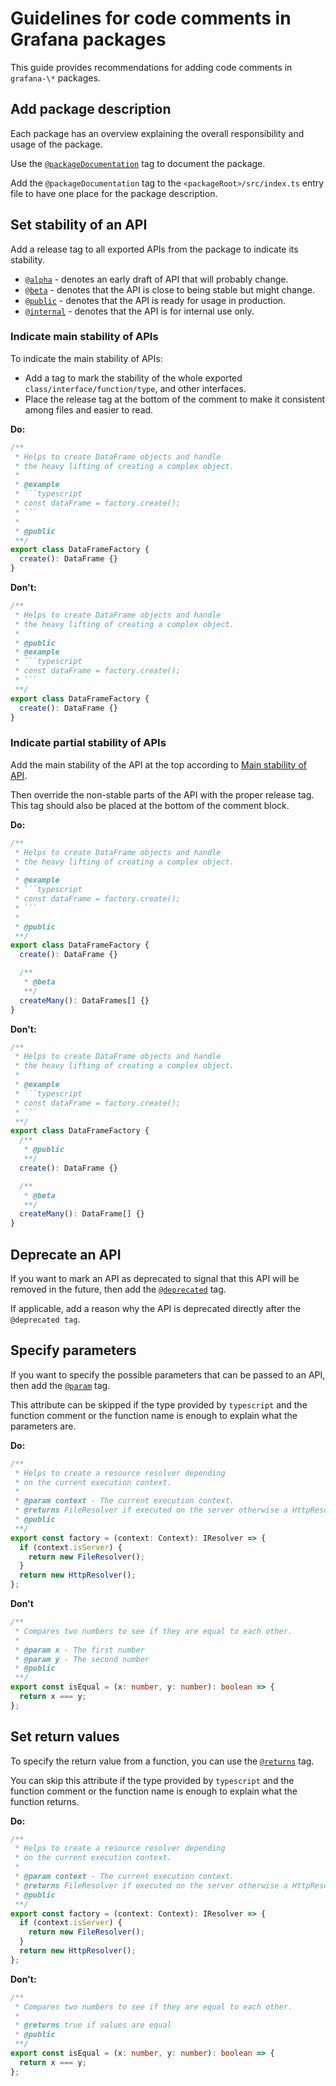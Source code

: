 # Guidelines for code comments in Grafana packages

This guide provides recommendations for adding code comments in `grafana-\*` packages.

## Add package description

Each package has an overview explaining the overall responsibility and usage of the package.

Use the [`@packageDocumentation`](https://api-extractor.com/pages/tsdoc/tag_packagedocumentation/) tag to document the package.

Add the `@packageDocumentation` tag to the `<packageRoot>/src/index.ts` entry file to have one place for the package description.

## Set stability of an API

Add a release tag to all exported APIs from the package to indicate its stability.

- [`@alpha`](https://api-extractor.com/pages/tsdoc/tag_alpha/) - denotes an early draft of API that will probably change.
- [`@beta`](https://api-extractor.com/pages/tsdoc/tag_beta/) - denotes that the API is close to being stable but might change.
- [`@public`](https://api-extractor.com/pages/tsdoc/tag_public/) - denotes that the API is ready for usage in production.
- [`@internal`](https://api-extractor.com/pages/tsdoc/tag_internal/) - denotes that the API is for internal use only.

### Indicate main stability of APIs

To indicate the main stability of APIs:
- Add a tag to mark the stability of the whole exported `class/interface/function/type`, and other interfaces.
- Place the release tag at the bottom of the comment to make it consistent among files and easier to read.

**Do:**

````typescript
/**
 * Helps to create DataFrame objects and handle
 * the heavy lifting of creating a complex object.
 *
 * @example
 * ```typescript
 * const dataFrame = factory.create();
 * ```
 *
 * @public
 **/
export class DataFrameFactory {
  create(): DataFrame {}
}
````

**Don't:**

````typescript
/**
 * Helps to create DataFrame objects and handle
 * the heavy lifting of creating a complex object.
 *
 * @public
 * @example
 * ```typescript
 * const dataFrame = factory.create();
 * ```
 **/
export class DataFrameFactory {
  create(): DataFrame {}
}
````

### Indicate partial stability of APIs

Add the main stability of the API at the top according to [Main stability of API](#indicate-main-stability-of-apis).

Then override the non-stable parts of the API with the proper release tag. This tag should also be placed at the bottom of the comment block.

**Do:**

````typescript
/**
 * Helps to create DataFrame objects and handle
 * the heavy lifting of creating a complex object.
 *
 * @example
 * ```typescript
 * const dataFrame = factory.create();
 * ```
 *
 * @public
 **/
export class DataFrameFactory {
  create(): DataFrame {}

  /**
   * @beta
   **/
  createMany(): DataFrames[] {}
}
````

**Don't:**

````typescript
/**
 * Helps to create DataFrame objects and handle
 * the heavy lifting of creating a complex object.
 *
 * @example
 * ```typescript
 * const dataFrame = factory.create();
 * ```
 **/
export class DataFrameFactory {
  /**
   * @public
   **/
  create(): DataFrame {}

  /**
   * @beta
   **/
  createMany(): DataFrame[] {}
}
````

## Deprecate an API

If you want to mark an API as deprecated to signal that this API will be removed in the future, then add the [`@deprecated`](https://api-extractor.com/pages/tsdoc/tag_deprecated/) tag.

If applicable, add a reason why the API is deprecated directly after the `@deprecated tag`.

## Specify parameters

If you want to specify the possible parameters that can be passed to an API, then add the [`@param`](https://api-extractor.com/pages/tsdoc/tag_param/) tag.

This attribute can be skipped if the type provided by `typescript` and the function comment or the function name is enough to explain what the parameters are.

**Do:**

```typescript
/**
 * Helps to create a resource resolver depending
 * on the current execution context.
 *
 * @param context - The current execution context.
 * @returns FileResolver if executed on the server otherwise a HttpResolver.
 * @public
 **/
export const factory = (context: Context): IResolver => {
  if (context.isServer) {
    return new FileResolver();
  }
  return new HttpResolver();
};
```

**Don't**

```typescript
/**
 * Compares two numbers to see if they are equal to each other.
 *
 * @param x - The first number
 * @param y - The second number
 * @public
 **/
export const isEqual = (x: number, y: number): boolean => {
  return x === y;
};
```

## Set return values

To specify the return value from a function, you can use the [`@returns`](https://api-extractor.com/pages/tsdoc/tag_returns/) tag.

You can skip this attribute if the type provided by `typescript` and the function comment or the function name is enough to explain what the function returns.

**Do:**

```typescript
/**
 * Helps to create a resource resolver depending
 * on the current execution context.
 *
 * @param context - The current execution context.
 * @returns FileResolver if executed on the server otherwise a HttpResolver.
 * @public
 **/
export const factory = (context: Context): IResolver => {
  if (context.isServer) {
    return new FileResolver();
  }
  return new HttpResolver();
};
```

**Don't:**

```typescript
/**
 * Compares two numbers to see if they are equal to each other.
 *
 * @returns true if values are equal
 * @public
 **/
export const isEqual = (x: number, y: number): boolean => {
  return x === y;
};
```
